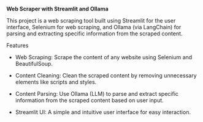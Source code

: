 **Web Scraper with Streamlit and Ollama**

This project is a web scraping tool built using Streamlit for the user interface, Selenium for web scraping, and Ollama (via LangChain) for parsing and extracting specific information from the scraped content.

Features

- Web Scraping: Scrape the content of any website using Selenium and BeautifulSoup.

- Content Cleaning: Clean the scraped content by removing unnecessary elements like scripts and styles.

- Content Parsing: Use Ollama (LLM) to parse and extract specific information from the scraped content based on user input.

- Streamlit UI: A simple and intuitive user interface for easy interaction.
